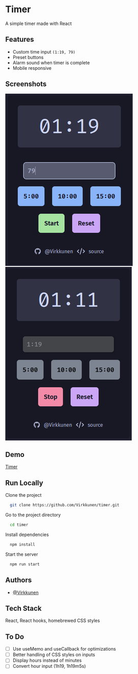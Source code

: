 
# Timer

A simple timer made with React


## Features

- Custom time input `(1:19, 79)`
- Preset buttons 
- Alarm sound when timer is complete
- Mobile responsive


## Screenshots

![Preview 01](./assets/prev01.png)
![Preview 02](./assets/prev02.png)


## Demo

[Timer](https://vrkknn.net/timer)


## Run Locally

Clone the project

```bash
  git clone https://github.com/Virkkunen/timer.git
```

Go to the project directory

```bash
  cd timer
```

Install dependencies

```bash
  npm install
```

Start the server

```bash
  npm run start
```


## Authors

- [@Virkkunen](https://www.github.com/Virkkunen)


## Tech Stack

React, React hooks, homebrewed CSS styles


## To Do
- [ ] Use useMemo and useCallback for optimizations
- [ ] Better handling of CSS styles on inputs
- [ ] Display hours instead of minutes
- [ ] Convert hour input (1h19, 1h19m5s)
